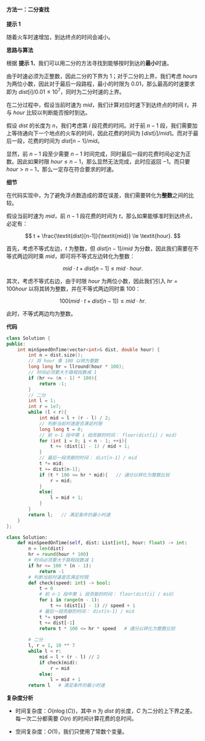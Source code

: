 #### 方法一：二分查找

**提示 $1$**

随着火车时速增加，到达终点的时间会减小。

**思路与算法**

根据 **提示 $1$**，我们可以用二分的方法寻找到能够按时到达的**最小**时速。

由于时速必须为正整数，因此二分的下界为 $1$；对于二分的上界，我们考虑 $\textit{hours}$ 为两位小数，因此对于最后一段路程，最小的时限为 $0.01$，那么最高的时速要求即为 $\textit{dist}[i]/0.01 \le 10^7$，同时为二分时速的上界。

在二分过程中，假设当前时速为 $\textit{mid}$，我们计算对应时速下到达终点的时间 $t$，并与 $\textit{hour}$ 比较以判断能否按时到达。

假设 $\textit{dist}$ 的长度为 $n$，我们考虑第 $i$ 段花费的时间。对于前 $n - 1$ 段，我们需要加上等待通向下一个地点的火车的时间，因此花费的时间为 $\lceil \textit{dist}[i] / \textit{mid} \rceil$。而对于最后一段，花费的时间为 $\textit{dist}[n-1] / \textit{mid}$。

显然，前 $n - 1$ 段至少需要 $n - 1$ 时间完成，同时最后一段的花费时间必定为正数。因此如果时限 $\textit{hour} \le n - 1$，那么显然无法完成，此时应返回 $-1$。而只要 $\textit{hour} > n - 1$，那么一定存在符合要求的时速。

**细节**

在代码实现中，为了避免浮点数造成的潜在误差，我们需要转化为**整数**之间的比较。

假设当前时速为 $\textit{mid}$，前 $n - 1$ 段花费的时间为 $t$，那么如果能够准时到达终点，必定有：

$$
t + \frac{\textit{dist}[n-1]}{\textit{mid}} \le \textit{hour}.
$$

首先，考虑不等式左边，$t$ 为整数，但 $\textit{dist}[n-1]/\textit{mid}$ 为分数，因此我们需要在不等式两边同时乘 $\textit{mid}$，即可将不等式左边转化为整数：

$$
\textit{mid}\cdot t + \textit{dist}[n-1] \le \textit{mid}\cdot\textit{hour}.
$$

其次，考虑不等式右边，由于时限 $\textit{hour}$ 为两位小数，因此我们引入 $\textit{hr} = 100 \textit{hour}$ 以将其转为整数，并在不等式两边同时乘 $100$：

$$
100(\textit{mid}\cdot t + \textit{dist}[n-1]) \le \textit{mid}\cdot\textit{hr}.
$$

此时，不等式两边均为整数。

**代码**

```C++ [sol1-C++]
class Solution {
public:
    int minSpeedOnTime(vector<int>& dist, double hour) {
        int n = dist.size();
        // 将 hour 乘 100 以转为整数
        long long hr = llround(hour * 100);
        // 时间必须要大于路程段数减 1
        if (hr <= (n - 1) * 100){
            return -1;
        }
        // 二分
        int l = 1;
        int r = 1e7;
        while (l < r){
            int mid = l + (r - l) / 2;
            // 判断当前时速是否满足时限
            long long t = 0;
            // 前 n-1 段中第 i 段贡献的时间： floor(dist[i] / mid)
            for (int i = 0; i < n - 1; ++i){
                t += (dist[i] - 1) / mid + 1;
            }
            // 最后一段贡献的时间： dist[n-1] / mid
            t *= mid;
            t += dist[n-1];
            if (t * 100 <= hr * mid){   // 通分以转化为整数比较
                r = mid;
            }
            else{
                l = mid + 1;
            }
        }
        return l;   // 满足条件的最小时速
    }
};
```

```Python [sol1-Python3]
class Solution:
    def minSpeedOnTime(self, dist: List[int], hour: float) -> int:
        n = len(dist)
        hr = round(hour * 100)
        # 时间必须要大于路程段数减 1
        if hr <= 100 * (n - 1):
            return -1
        # 判断当前时速是否满足时限
        def check(speed: int) -> bool:
            t = 0
            # 前 n-1 段中第 i 段贡献的时间： floor(dist[i] / mid)
            for i in range(n - 1):
                t += (dist[i] - 1) // speed + 1
            # 最后一段贡献的时间： dist[n-1] / mid
            t *= speed
            t += dist[-1]
            return t * 100 <= hr * speed   # 通分以转化为整数比较
        
        # 二分
        l, r = 1, 10 ** 7
        while l < r:
            mid = l + (r - l) // 2
            if check(mid):
                r = mid
            else:
                l = mid + 1
        return l   # 满足条件的最小时速
```

**复杂度分析**

- 时间复杂度：$O(n\log(C))$，其中 $n$ 为 $\textit{dist}$ 的长度，$C$ 为二分的上下界之差。每一次二分都需要 $O(n)$ 的时间计算花费的总时间。

- 空间复杂度：$O(1)$，我们只使用了常数个变量。